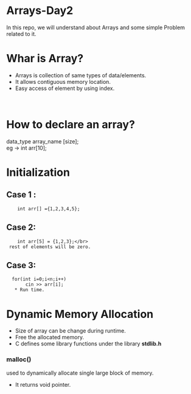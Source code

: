 # Arrays-Day2
In this repo, we will understand about Arrays and some simple Problem related to it.

# Whar is Array?
  * Arrays is collection of same types of data/elements.
  * It allows contiguous memory location.
  * Easy access of element by using index.
</br>

# How to declare an array?
  data_type array_name [size];</br>
  eg -> int arr[10];
 
# Initialization 
## Case 1 :
        int arr[] ={1,2,3,4,5};
## Case 2:
        int arr[5] = {1,2,3};</br>
     rest of elements will be zero.   
## Case 3:
      for(int i=0;i<n;i++)
           cin >> arr[i];
       * Run time.

# Dynamic Memory Allocation
  * Size of array can be change during runtime.
  * Free the allocated memory.
  * C defines some library functions under the library <b>stdlib.h</b></br>

### malloc()
  used to dynamically allocate single large block of memory.
  * It returns void pointer.
